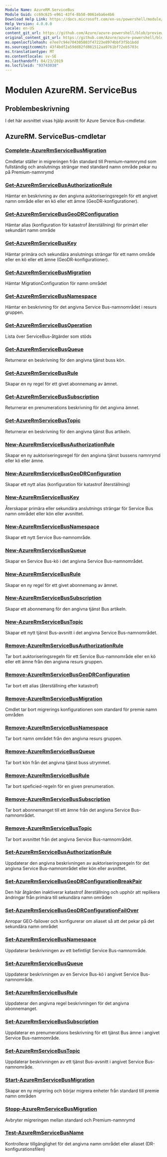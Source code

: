 ```yaml
---
Module Name: AzureRM.ServiceBus
Module Guid: cc69c625-e961-43f4-8b50-0061eba6e4b6
Download Help Link: https://docs.microsoft.com/en-us/powershell/module/azurerm.servicebus
Help Version: 4.0.0.0
Locale: en-US
content_git_url: https://github.com/Azure/azure-powershell/blob/preview/src/ResourceManager/ServiceBus/Commands.ServiceBus/help/AzureRM.ServiceBus.md
original_content_git_url: https://github.com/Azure/azure-powershell/blob/preview/src/ResourceManager/ServiceBus/Commands.ServiceBus/help/AzureRM.ServiceBus.md
ms.openlocfilehash: e7ee7c94e704305803f47223e8974bbf3f5b1bdd
ms.sourcegitcommit: 43f4bdf2a59dd82fd881512aa9761bf72eb5703c
ms.translationtype: MT
ms.contentlocale: sv-SE
ms.lasthandoff: 04/23/2019
ms.locfileid: "93743038"
---
```

# Modulen AzureRM. ServiceBus
## Problembeskrivning
I det här avsnittet visas hjälp avsnitt för Azure Service Bus-cmdletar.

## AzureRM. ServiceBus-cmdletar
### [Complete-AzureRmServiceBusMigration](Complete-AzureRmServiceBusMigration.md)
Cmdletar ställer in migreringen från standard till Premium-namnrymd som fullständig och anslutnings strängar med standard namn område pekar nu på Premium-namnrymd

### [Get-AzureRmServiceBusAuthorizationRule](Get-AzureRmServiceBusAuthorizationRule.md)
Hämtar en beskrivning av den angivna auktoriseringsregeln för ett angivet namn område eller en kö eller ett ämne (GeoDR-konfigurationer). 

### [Get-AzureRmServiceBusGeoDRConfiguration](Get-AzureRmServiceBusGeoDRConfiguration.md)
Hämtar alias (konfiguration för katastrof återställning) för primärt eller sekundärt namn område

### [Get-AzureRmServiceBusKey](Get-AzureRmServiceBusKey.md)
Hämtar primära och sekundära anslutnings strängar för ett namn område eller en kö eller ett ämne (GeoDR-konfigurationer).

### [Get-AzureRmServiceBusMigration](Get-AzureRmServiceBusMigration.md)
Hämtar MigrationConfiguration för namn området

### [Get-AzureRmServiceBusNamespace](Get-AzureRmServiceBusNamespace.md)
Hämtar en beskrivning för det angivna Service Bus-namnområdet i resurs gruppen.

### [Get-AzureRmServiceBusOperation](Get-AzureRmServiceBusOperation.md)
Lista över ServiceBus-åtgärder som stöds

### [Get-AzureRmServiceBusQueue](Get-AzureRmServiceBusQueue.md)
Returnerar en beskrivning för den angivna tjänst buss kön.

### [Get-AzureRmServiceBusRule](Get-AzureRmServiceBusRule.md)
Skapar en ny regel för ett givet abonnemang av ämnet. 

### [Get-AzureRmServiceBusSubscription](Get-AzureRmServiceBusSubscription.md)
Returnerar en prenumerations beskrivning för det angivna ämnet.

### [Get-AzureRmServiceBusTopic](Get-AzureRmServiceBusTopic.md)
Returnerar en beskrivning för den angivna tjänst Bus artikeln.

### [New-AzureRmServiceBusAuthorizationRule](New-AzureRmServiceBusAuthorizationRule.md)
Skapar en ny auktoriseringsregel för den angivna tjänst bussens namnrymd eller kö eller ämne.

### [New-AzureRmServiceBusGeoDRConfiguration](New-AzureRmServiceBusGeoDRConfiguration.md)
Skapar ett nytt alias (konfiguration för katastrof återställning)

### [New-AzureRmServiceBusKey](New-AzureRmServiceBusKey.md)
Återskapar primära eller sekundära anslutnings strängar för Service Bus namn området eller kön eller avsnittet.

### [New-AzureRmServiceBusNamespace](New-AzureRmServiceBusNamespace.md)
Skapar ett nytt Service Bus-namnområde.

### [New-AzureRmServiceBusQueue](New-AzureRmServiceBusQueue.md)
Skapar en Service Bus-kö i det angivna Service Bus-namnområdet.

### [New-AzureRmServiceBusRule](New-AzureRmServiceBusRule.md)
Skapar en ny regel för ett givet abonnemang av ämnet. 

### [New-AzureRmServiceBusSubscription](New-AzureRmServiceBusSubscription.md)
Skapar ett abonnemang för den angivna tjänst Bus artikeln.

### [New-AzureRmServiceBusTopic](New-AzureRmServiceBusTopic.md)
Skapar ett nytt tjänst Bus-avsnitt i det angivna Service Bus-namnområdet.

### [Remove-AzureRmServiceBusAuthorizationRule](Remove-AzureRmServiceBusAuthorizationRule.md)
Tar bort auktoriseringsregeln för ett Service Bus-namnområde eller en kö eller ett ämne från den angivna resurs gruppen.

### [Remove-AzureRmServiceBusGeoDRConfiguration](Remove-AzureRmServiceBusGeoDRConfiguration.md)
Tar bort ett alias (återställning efter katastrof)

### [Remove-AzureRmServiceBusMigration](Remove-AzureRmServiceBusMigration.md)
Cmdlet tar bort migrerings konfigurationen som standard för premie namn områden

### [Remove-AzureRmServiceBusNamespace](Remove-AzureRmServiceBusNamespace.md)
Tar bort namn området från den angivna resurs gruppen. 

### [Remove-AzureRmServiceBusQueue](Remove-AzureRmServiceBusQueue.md)
Tar bort kön från det angivna tjänst buss utrymmet.

### [Remove-AzureRmServiceBusRule](Remove-AzureRmServiceBusRule.md)
Tar bort speficied-regeln för en given prenumeration.

### [Remove-AzureRmServiceBusSubscription](Remove-AzureRmServiceBusSubscription.md)
Tar bort abonnemanget till ett ämne från det angivna Service Bus-namnområdet.

### [Remove-AzureRmServiceBusTopic](Remove-AzureRmServiceBusTopic.md)
Tar bort avsnittet från det angivna Service Bus-namnområdet.

### [Set-AzureRmServiceBusAuthorizationRule](Set-AzureRmServiceBusAuthorizationRule.md)
Uppdaterar den angivna beskrivningen av auktoriseringsregeln för det angivna Service Bus-namnområdet eller kön eller avsnittet.

### [Set-AzureRmServiceBusGeoDRConfigurationBreakPair](Set-AzureRmServiceBusGeoDRConfigurationBreakPair.md)
Den här åtgärden inaktiverar katastrof återställning och upphör att replikera ändringar från primära till sekundära namn områden

### [Set-AzureRmServiceBusGeoDRConfigurationFailOver](Set-AzureRmServiceBusGeoDRConfigurationFailOver.md)
Anropar GEO-failover och konfigurerar om aliaset så att det pekar på det sekundära namn området

### [Set-AzureRmServiceBusNamespace](Set-AzureRmServiceBusNamespace.md)
Uppdaterar beskrivningen av ett befintligt Service Bus-namnområde.

### [Set-AzureRmServiceBusQueue](Set-AzureRmServiceBusQueue.md)
Uppdaterar beskrivningen av en Service Bus-kö i angivet Service Bus-namnområde.

### [Set-AzureRmServiceBusRule](Set-AzureRmServiceBusRule.md)
Uppdaterar den angivna regel beskrivningen för det angivna abonnemanget.

### [Set-AzureRmServiceBusSubscription](Set-AzureRmServiceBusSubscription.md)
Uppdaterar en prenumerations beskrivning för ett tjänst Bus ämne i angivet Service Bus-namnområde.

### [Set-AzureRmServiceBusTopic](Set-AzureRmServiceBusTopic.md)
Uppdaterar beskrivningen av ett tjänst Bus-avsnitt i angivet Service Bus-namnområde.

### [Start-AzureRmServiceBusMigration](Start-AzureRmServiceBusMigration.md)
Skapar en ny migrering och börjar migrera enheter från standard till premie namn områden

### [Stopp-AzureRmServiceBusMigration](Stop-AzureRmServiceBusMigration.md)
Avbryter migreringen mellan standard och Premium-namnrymd

### [Test-AzureRmServiceBusName](Test-AzureRmServiceBusName.md)
Kontrollerar tillgänglighet för det angivna namn området eller aliaset (DR-konfigurationsfilen) 

